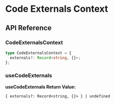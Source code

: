 # Code Externals Context

[//]: types.ts '<-- Autogenerated By (do not edit the following markdown directly)'

## API Reference

### CodeExternalsContext

```typescript
type CodeExternalsContext = {
  externals?: Record<string, {}>;
};
```

### useCodeExternals

**useCodeExternals Return Value:**

`{ externals?: Record<string, {}> } | undefined`

